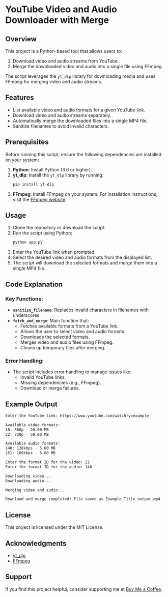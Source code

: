 # YouTube Video and Audio Downloader with Merge

## Overview
This project is a Python-based tool that allows users to:
1. Download video and audio streams from YouTube.
2. Merge the downloaded video and audio into a single file using FFmpeg.

The script leverages the `yt_dlp` library for downloading media and uses FFmpeg for merging video and audio streams.

## Features
- List available video and audio formats for a given YouTube link.
- Download video and audio streams separately.
- Automatically merge the downloaded files into a single MP4 file.
- Sanitize filenames to avoid invalid characters.

## Prerequisites
Before running this script, ensure the following dependencies are installed on your system:

1. **Python**: Install Python (3.6 or higher).
2. **yt_dlp**: Install the `yt_dlp` library by running:
   ```bash
   pip install yt-dlp
   ```
3. **FFmpeg**: Install FFmpeg on your system. For installation instructions, visit the [FFmpeg website](https://ffmpeg.org/).

## Usage
1. Clone the repository or download the script.
2. Run the script using Python:
   ```bash
   python app.py
   ```
3. Enter the YouTube link when prompted.
4. Select the desired video and audio formats from the displayed list.
5. The script will download the selected formats and merge them into a single MP4 file.

## Code Explanation
### Key Functions:
- **`sanitize_filename`**: Replaces invalid characters in filenames with underscores.
- **`fetch_and_merge`**: Main function that:
  - Fetches available formats from a YouTube link.
  - Allows the user to select video and audio formats.
  - Downloads the selected formats.
  - Merges video and audio files using FFmpeg.
  - Cleans up temporary files after merging.

### Error Handling:
- The script includes error handling to manage issues like:
  - Invalid YouTube links.
  - Missing dependencies (e.g., FFmpeg).
  - Download or merge failures.

## Example Output
```bash
Enter the YouTube link: https://www.youtube.com/watch?v=example

Available video formats:
18: 360p - 20.00 MB
22: 720p - 50.00 MB

Available audio formats:
140: 128kbps - 5.00 MB
251: 160kbps - 6.00 MB

Enter the format ID for the video: 22
Enter the format ID for the audio: 140

Downloading video...
Downloading audio...

Merging video and audio...

Download and merge completed! File saved as Example_Title_output.mp4
```

## License
This project is licensed under the MIT License.

## Acknowledgments
- [yt_dlp](https://github.com/yt-dlp/yt-dlp)
- [FFmpeg](https://ffmpeg.org/)

## Support
If you find this project helpful, consider supporting me at [Buy Me a Coffee](https://buymeacoffee.com/justnative).

